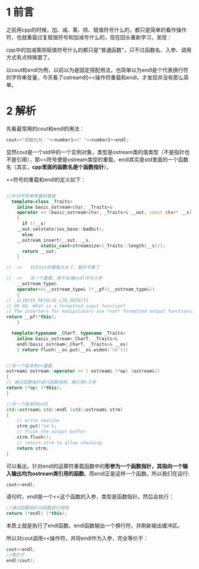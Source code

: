 # 1 前言
之前用cpp的时候，加、减、乘、除、赋值符号什么的，都只是简单的看作操作符，也就重载过复赋值符号和加减号什么的，现在回头重新学习，发现：

cpp中的加减乘除赋值符号什么的都只是"普通函数"，只不过函数名、入参、调用方式有点特殊罢了。

以cout和endl为例，以前以为是固定搭配用法，也简单以为endl是个代表换行符的字符串变量，今天看了ostream的<<操作符重载和endl，才发现并没有那么简单。

# 2 解析
先看最常用的cout和endl的用法：

```cpp
cout<<"初始化为："<<number1<<" "<<number2<<endl;
```
显然cout是一个std中的一个实例对象，类型是ostream类的值类型（不是指针也不是引用），那<<符号便是ostream类型的重载，endl其实是std里面的一个函数名（其实，**cpp里面的函数名是个函数指针**）。

<<符号的重载和endl的定义如下：

```cpp

//针对字符串常量的重载
  template<class _Traits>
    inline basic_ostream<char, _Traits>&
    operator << (basic_ostream<char, _Traits>& __out, const char* __s)
    {
      if (!__s)
	__out.setstate(ios_base::badbit);
      else
	__ostream_insert(__out, __s,
			 static_cast<streamsize>(_Traits::length(__s)));
      return __out;
    }

//  <<   针对int的重载太长了，暂时不看了

//  <<   另一个重载，用于处理endl作为入参
    __ostream_type&
    operator<<(__ostream_type& (*__pf)(__ostream_type&))
    {
// _GLIBCXX_RESOLVE_LIB_DEFECTS
// DR 60. What is a formatted input function?
// The inserters for manipulators are *not* formatted output functions.
return __pf(*this);
    }

  template<typename _CharT, typename _Traits>
    inline basic_ostream<_CharT, _Traits>&
    endl(basic_ostream<_CharT, _Traits>& __os)
    { return flush(__os.put(__os.widen('\n')))


//另一个版本的<<重载
ostream& ostream::operator << ( ostream& (*op) (ostream&))
{
// 通过函数指针进行函数调用，解引用+入参
return (*op) (*this);
}

//另一个版本的endl
std::ostream& std::endl (std::ostream& strm)
{
    // write newline
    strm.put('\n');
    // flush the output buffer
    strm.flush();
    // return strm to allow chaining
    return strm;
}

```

可以看出，针对endl的运算符重载函数中的**形参为一个函数指针，其指向一个输入输出均为ostream类引用的函数**。而endl正是这样一个函数。所以我们在运行:

```cpp
cout<<endl;
```

语句时，endl是一个<<这个函数的入参，类型是函数指针。然后会执行：

```cpp
//通过函数指针对函数进行调用
return (*endl) (*this);
```

本质上就是执行了endl函数。endl函数输出一个换行符，并刷新输出缓冲区。

所以对cout调用<<操作符，并将endl作为入参，完全等价于：

```cpp
cout<<endl;
//等价于
endl(cout);
```

